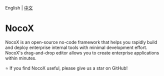 English | [中文](./README.zh-CN.md) 

# NocoX

NocoX is an open-source no-code framework that helps you rapidly build and deploy enterprise internal tools with minimal development effort.
NocoX's drag-and-drop editor allows you to create enterprise applications within minutes.

 :star: ​If you find NocoX useful, please give us a star on GitHub!
